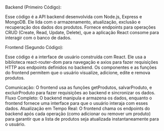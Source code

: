 Backend (Primeiro Código):

Esse código é a API backend desenvolvida com Node.js, Express e MongoDB. Ele lida com o armazenamento, atualização, exclusão e recuperação dos dados dos produtos.
Fornece endpoints para operações CRUD (Create, Read, Update, Delete), que a aplicação React consome para interagir com o banco de dados.


Frontend (Segundo Código):

Esse código é a interface de usuário construída com React. Ele usa a biblioteca react-router-dom para navegação e axios para fazer requisições HTTP aos endpoints definidos no backend.
Os componentes e as funções do frontend permitem que o usuário visualize, adicione, edite e remova produtos.


Comunicação: O frontend usa as funções getProdutos, salvarProduto, e excluirProduto para fazer requisições ao backend e sincronizar os dados.
Fluxo Completo: O backend manipula e armazena os dados, enquanto o frontend fornece uma interface para que o usuário interaja com esses dados.
Atualização em Tempo Real: O frontend chama os endpoints do backend após cada operação (como adicionar ou remover um produto) para garantir que a lista de produtos seja atualizada instantaneamente para o usuário.
